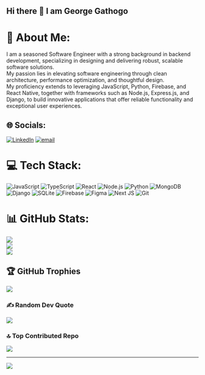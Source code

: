 ## Hi there 👋 I am George Gathogo

# 💫 About Me:
I am a seasoned Software Engineer with a strong background in backend development, specializing in designing and delivering robust, scalable software solutions. <br>My passion lies in elevating software engineering through clean architecture, performance optimization, and thoughtful design.<br> My proficiency extends to leveraging JavaScript, Python, Firebase, and React Native, together with frameworks such as Node.js, Express.js, and Django, to build innovative applications that offer reliable functionality and exceptional user experiences.


## 🌐 Socials:
[![LinkedIn](https://img.shields.io/badge/LinkedIn-%230077B5.svg?logo=linkedin&logoColor=white)](https://linkedin.com/in/george-gathogo-executive) [![email](https://img.shields.io/badge/Email-D14836?logo=gmail&logoColor=white)](mailto:gikumakimere@gmail.com) 

# 💻 Tech Stack:
![JavaScript](https://img.shields.io/badge/javascript-%23323330.svg?style=for-the-badge&logo=javascript&logoColor=%23F7DF1E)
![TypeScript](https://img.shields.io/badge/typescript-%23007ACC.svg?style=for-the-badge&logo=typescript&logoColor=white)
![React](https://img.shields.io/badge/react-%2320232a.svg?style=for-the-badge&logo=react&logoColor=%2361DAFB)
![Node.js](https://img.shields.io/badge/node.js-6DA55F?style=for-the-badge&logo=node.js&logoColor=white)
![Python](https://img.shields.io/badge/python-%2314354C.svg?style=for-the-badge&logo=python&logoColor=white)
![MongoDB](https://img.shields.io/badge/mongodb-%2347A248.svg?style=for-the-badge&logo=mongodb&logoColor=white)
![Django](https://img.shields.io/badge/django-%23092E20.svg?style=for-the-badge&logo=django&logoColor=white)
![SQLite](https://img.shields.io/badge/sqlite-%2307405e.svg?style=for-the-badge&logo=sqlite&logoColor=white)
![Firebase](https://img.shields.io/badge/firebase-%23039BE5.svg?style=for-the-badge&logo=firebase)
![Figma](https://img.shields.io/badge/figma-%23000000.svg?style=for-the-badge&logo=figma&logoColor=white)
![Next JS](https://img.shields.io/badge/next.js-%23000000.svg?style=for-the-badge&logo=next.js&logoColor=white)
![Git](https://img.shields.io/badge/git-%23F05033.svg?style=for-the-badge&logo=git&logoColor=white)

# 📊 GitHub Stats:
![](https://github-readme-stats.vercel.app/api?username=GathogoG&theme=dark&hide_border=false&include_all_commits=false&count_private=false)<br/>
![](https://nirzak-streak-stats.vercel.app/?user=GathogoG&theme=dark&hide_border=false)<br/>
![](https://github-readme-stats.vercel.app/api/top-langs/?username=GathogoG&theme=dark&hide_border=false&include_all_commits=false&count_private=false&layout=compact)

## 🏆 GitHub Trophies
![](https://github-profile-trophy.vercel.app/?username=GathogoG&theme=radical&no-frame=false&no-bg=true&margin-w=4)

### ✍️ Random Dev Quote
![](https://quotes-github-readme.vercel.app/api?type=horizontal&theme=radical)

### 🔝 Top Contributed Repo
![](https://github-contributor-stats.vercel.app/api?username=GathogoG&limit=5&theme=dark&combine_all_yearly_contributions=true)

---
[![](https://visitcount.itsvg.in/api?id=GathogoG&icon=0&color=0)](https://visitcount.itsvg.in)

